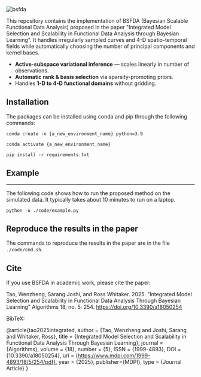 ![bsfda](https://github.com/user-attachments/assets/28ee48f2-2e53-4e6f-92c9-d0d2cdbc367b)

This repository contains the implementation of BSFDA (Bayesian Scalable Functional Data Analysis) proposed in the paper "Integrated Model Selection and Scalability in Functional Data Analysis through Bayesian Learning". It handles irregularly sampled curves and 4-D spatio-temporal fields while automatically choosing the number of principal components and kernel bases.

* **Active-subspace variational inference** — scales linearly in number of observations.
* **Automatic rank & basis selection** via sparsity-promoting priors.
* Handles **1-D to 4-D functional domains** without gridding.

## Installation

The packages can be installed using conda and pip through the following commands:

```conda create -n {a_new_environment_name} python=3.9```

```conda activate {a_new_environment_name}```

```pip install -r requirements.txt```


## Example
****
The following code shows how to run the proposed method on the simulated data. It typically takes about 10 minutes to run on a laptop.

```python -u ./code/example.py```

## Reproduce the results in the paper

The commands to reproduce the results in the paper are in the file ```./code/cmd.sh```.

## Cite

If you use BSFDA in academic work, please cite the paper:

Tao, Wenzheng, Sarang Joshi, and Ross Whitaker. 2025. "Integrated Model Selection and Scalability in Functional Data Analysis Through Bayesian Learning" Algorithms 18, no. 5: 254. https://doi.org/10.3390/a18050254

BibTeX:

@article{tao2025integrated,
   author = {Tao, Wenzheng and Joshi, Sarang and Whitaker, Ross},
   title = {Integrated Model Selection and Scalability in Functional Data Analysis Through Bayesian Learning},
   journal = {Algorithms},
   volume = {18},
   number = {5},
   ISSN = {1999-4893},
   DOI = {10.3390/a18050254},
   url = {https://www.mdpi.com/1999-4893/18/5/254/pdf},
   year = {2025},
   publisher={MDPI},
   type = {Journal Article}
}
